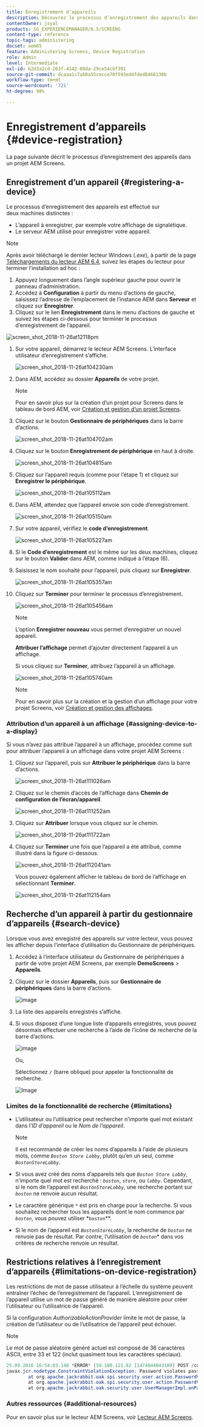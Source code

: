 ```yaml
---
title: Enregistrement d’appareils
description: Découvrez le processus d’enregistrement des appareils dans un projet AEM Screens.
contentOwner: jsyal
products: SG_EXPERIENCEMANAGER/6.5/SCREENS
content-type: reference
topic-tags: administering
docset: aem65
feature: Administering Screens, Device Registration
role: Admin
level: Intermediate
exl-id: b2d3a2cd-263f-4142-80da-29ce54cbf391
source-git-commit: dcaaa1c7ab0a55cecce70f593ed4fded8468130b
workflow-type: tm+mt
source-wordcount: '721'
ht-degree: 98%

---
```


# Enregistrement d’appareils {#device-registration}

La page suivante décrit le processus d’enregistrement des appareils dans un projet AEM Screens.

## Enregistrement d’un appareil {#registering-a-device}

Le processus d’enregistrement des appareils est effectué sur deux machines distinctes :

* L’appareil à enregistrer, par exemple votre affichage de signalétique.
* Le serveur AEM utilisé pour enregistrer votre appareil.

>[!NOTE]
>
>Après avoir téléchargé le dernier lecteur Windows (*.exe*), à partir de la page [Téléchargements du lecteur AEM 6.4](https://download.macromedia.com/screens/), suivez les étapes du lecteur pour terminer l’installation ad hoc :
>
>1. Appuyez longuement dans l’angle supérieur gauche pour ouvrir le panneau d’administration.
>1. Accédez à **Configuration** à partir du menu d’actions de gauche, saisissez l’adresse de l’emplacement de l’instance AEM dans **Serveur** et cliquez sur **Enregistrer**.
>1. Cliquez sur le lien **Enregistrement** dans le menu d’actions de gauche et suivez les étapes ci-dessous pour terminer le processus d’enregistrement de l’appareil.
>

![screen_shot_2018-11-26at12118pm](assets/screen_shot_2018-11-26at12118pm.png)

1. Sur votre appareil, démarrez le lecteur AEM Screens. L’interface utilisateur d’enregistrement s’affiche.

   ![screen_shot_2018-11-26at104230am](assets/screen_shot_2018-11-26at104230am.png)

1. Dans AEM, accédez au dossier **Appareils** de votre projet.

   >[!NOTE]
   >
   >Pour en savoir plus sur la création d’un projet pour Screens dans le tableau de bord AEM, voir [Création et gestion d’un projet Screens](creating-a-screens-project.md).

1. Cliquez sur le bouton **Gestionnaire de périphériques** dans la barre d’actions.

   ![screen_shot_2018-11-26at104702am](assets/screen_shot_2018-11-26at104702am.png)

1. Cliquez sur le bouton **Enregistrement de périphérique** en haut à droite.

   ![screen_shot_2018-11-26at104815am](assets/screen_shot_2018-11-26at104815am.png)

1. Cliquez sur l’appareil requis (comme pour l’étape 1) et cliquez sur **Enregistrer le périphérique**.

   ![screen_shot_2018-11-26at105112am](assets/screen_shot_2018-11-26at105112am.png)

1. Dans AEM, attendez que l’appareil envoie son code d’enregistrement.

   ![screen_shot_2018-11-26at105150am](assets/screen_shot_2018-11-26at105150am.png)

1. Sur votre appareil, vérifiez le **code d’enregistrement**.

   ![screen_shot_2018-11-26at105227am](assets/screen_shot_2018-11-26at105227am.png)

1. Si le **Code d’enregistrement** est le même sur les deux machines, cliquez sur le bouton **Valider** dans AEM, comme indiqué à l’étape (6).
1. Saisissez le nom souhaité pour l’appareil, puis cliquez sur **Enregistrer**.

   ![screen_shot_2018-11-26at105357am](assets/screen_shot_2018-11-26at105357am.png)

1. Cliquez sur **Terminer** pour terminer le processus d’enregistrement.

   ![screen_shot_2018-11-26at105456am](assets/screen_shot_2018-11-26at105456am.png)

   >[!NOTE]
   >
   >L’option **Enregistrer nouveau** vous permet d’enregistrer un nouvel appareil.
   >
   >**Attribuer l’affichage** permet d’ajouter directement l’appareil à un affichage.

   Si vous cliquez sur **Terminer**, attribuez l’appareil à un affichage.

   ![screen_shot_2018-11-26at105740am](assets/screen_shot_2018-11-26at105740am.png)

   >[!NOTE]
   >
   >Pour en savoir plus sur la création et la gestion d’un affichage pour votre projet Screens, voir [Création et gestion des affichages](managing-displays.md).

### Attribution d’un appareil à un affichage {#assigning-device-to-a-display}

Si vous n’avez pas attribué l’appareil à un affichage, procédez comme suit pour attribuer l’appareil à un affichage dans votre projet AEM Screens :

1. Cliquez sur l’appareil, puis sur **Attribuer le périphérique** dans la barre d’actions.

   ![screen_shot_2018-11-26at111026am](assets/screen_shot_2018-11-26at111026am.png)

1. Cliquez sur le chemin d’accès de l’affichage dans **Chemin de configuration de l’écran/appareil**.

   ![screen_shot_2018-11-26at111252am](assets/screen_shot_2018-11-26at111252am.png)

1. Cliquez sur **Attribuer** lorsque vous cliquez sur le chemin.

   ![screen_shot_2018-11-26at111722am](assets/screen_shot_2018-11-26at111722am.png)

1. Cliquez sur **Terminer** une fois que l’appareil a été attribué, comme illustré dans la figure ci-dessous.

   ![screen_shot_2018-11-26at112041am](assets/screen_shot_2018-11-26at112041am.png)

   Vous pouvez également afficher le tableau de bord de l’affichage en sélectionnant **Terminer**.

   ![screen_shot_2018-11-26at112154am](assets/screen_shot_2018-11-26at112154am.png)

## Recherche d’un appareil à partir du gestionnaire d’appareils {#search-device}

Lorsque vous avez enregistré des appareils sur votre lecteur, vous pouvez les afficher depuis l’interface d’utilisation du Gestionnaire de périphériques.

1. Accédez à l’interface utilisateur du Gestionnaire de périphériques à partir de votre projet AEM Screens, par exemple **DemoScreens** > **Appareils**.

1. Cliquez sur le dossier **Appareils**, puis sur **Gestionnaire de périphériques** dans la barre d’actions.

   ![image](/help/user-guide/assets/device-manager/device-manager-1.png)

1. La liste des appareils enregistrés s’affiche.

1. Si vous disposez d’une longue liste d’appareils enregistrés, vous pouvez désormais effectuer une recherche à l’aide de l’icône de recherche de la barre d’actions.

   ![image](/help/user-guide/assets/device-manager/device-manager-2.png)

   Ou,

   Sélectionnez `/` (barre oblique) pour appeler la fonctionnalité de recherche.

   ![Image](/help/user-guide/assets/device-manager/device-manager-3.png)


### Limites de la fonctionnalité de recherche {#limitations}

* L’utilisateur ou l’utilisatrice peut rechercher n’importe quel mot existant dans l’*ID d’appareil* ou le *Nom de l’appareil*.

  >[!NOTE]
  >Il est recommandé de créer les noms d’appareils à l’aide de plusieurs mots, comme *`Boston Store Lobby`*, plutôt qu’en un seul, comme *`BostonStoreLobby`*.

* Si vous avez créé des noms d’appareils tels que *`Boston Store Lobby`*, n’importe quel mot est recherché : *`boston`*, *`store`*, ou *`lobby`*. Cependant, si le nom de l’appareil est *`BostonStoreLobby`*, une recherche portant sur *`boston`* ne renvoie aucun résultat.

* Le caractère générique `*` est pris en charge pour la recherche. Si vous souhaitez rechercher tous les appareils dont le nom commence par *`boston`*, vous pouvez utiliser *`boston`**.

* Si le nom de l’appareil est *`BostonStoreLobby`*, la recherche de *`boston`* ne renvoie pas de résultat. Par contre, l’utilisation de *`boston`** dans vos critères de recherche renvoie un résultat.

## Restrictions relatives à l’enregistrement d’appareils {#limitations-on-device-registration}

Les restrictions de mot de passe utilisateur à l’échelle du système peuvent entraîner l’échec de l’enregistrement de l’appareil. L’enregistrement de l’appareil utilise un mot de passe généré de manière aléatoire pour créer l’utilisateur ou l’utilisatrice de l’appareil.

Si la configuration *AuthorizableActionProvider* limite le mot de passe, la création de l’utilisateur ou de l’utilisatrice de l’appareil peut échouer.

>[!NOTE]
>
>Le mot de passe aléatoire généré actuel est composé de 36 caractères ASCII, entre 33 et 122 (inclut quasiment tous les caractères spéciaux).

```java
25.09.2016 16:54:03.140 *ERROR* [59.100.121.82 [1474844043109] POST /content/screens/svc/registration HTTP/1.1] com.adobe.cq.screens.device.registration.impl.RegistrationServlet Error during device registration
javax.jcr.nodetype.ConstraintViolationException: Password violates password constraint (^(?=.*\d).{7,9}$).
        at org.apache.jackrabbit.oak.spi.security.user.action.PasswordValidationAction.validatePassword(PasswordValidationAction.java:105)
        at org.apache.jackrabbit.oak.spi.security.user.action.PasswordValidationAction.onPasswordChange(PasswordValidationAction.java:76)
        at org.apache.jackrabbit.oak.security.user.UserManagerImpl.onPasswordChange(UserManagerImpl.java:308)
```

### Autres ressources {#additional-resources}

Pour en savoir plus sur le lecteur AEM Screens, voir [Lecteur AEM Screens](working-with-screens-player.md).
